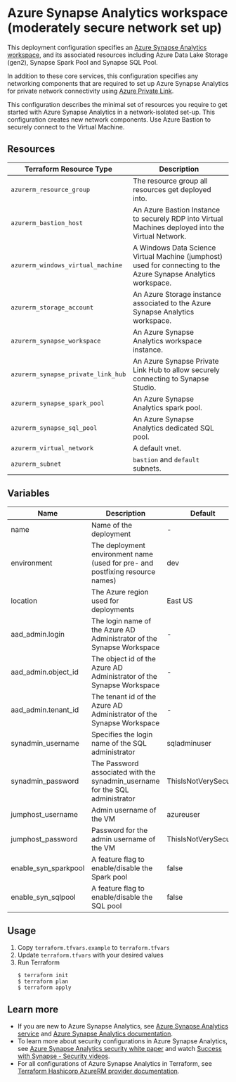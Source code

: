 # Azure Synapse Analytics workspace (moderately secure network set up)

This deployment configuration specifies an [Azure Synapse Analytics workspace](https://learn.microsoft.com/en-us/azure/synapse-analytics/get-started-create-workspace), 
and its associated resources including Azure Data Lake Storage (gen2), Synapse Spark Pool and Synapse SQL Pool.

In addition to these core services, this configuration specifies any networking components that are required to set up Azure Synapse Analytics
for private network connectivity using [Azure Private Link](https://docs.microsoft.com/en-us/azure/private-link/). 

This configuration describes the minimal set of resources you require to get started with Azure Synapse Analytics in a network-isolated set-up. This configuration creates new network components. Use Azure Bastion to securely connect to the Virtual Machine. 

## Resources

| Terraform Resource Type | Description |
| - | - |
| `azurerm_resource_group` | The resource group all resources get deployed into. |
| `azurerm_bastion_host` | An Azure Bastion Instance to securely RDP into Virtual Machines deployed into the Virtual Network. |
| `azurerm_windows_virtual_machine` | A Windows Data Science Virtual Machine (jumphost) used for connecting to the Azure Synapse Analytics workspace. |
| `azurerm_storage_account` | An Azure Storage instance associated to the Azure Synapse Analytics workspace. |
| `azurerm_synapse_workspace` | An Azure Synapse Analytics workspace instance. |
| `azurerm_synapse_private_link_hub` | An Azure Synapse Private Link Hub to allow securely connecting to Synapse Studio. |
| `azurerm_synapse_spark_pool` | An Azure Synapse Analytics spark pool. |
| `azurerm_synapse_sql_pool` | An Azure Synapse Analytics dedicated SQL pool. |
| `azurerm_virtual_network` | A default vnet. |
| `azurerm_subnet` | `bastion` and `default` subnets. |

## Variables

| Name | Description | Default |
|-|-|-|
| name | Name of the deployment | - |
| environment | The deployment environment name (used for pre- and postfixing resource names) | dev  |
| location | The Azure region used for deployments | East US |
| aad_admin.login | The login name of the Azure AD Administrator of the Synapse Workspace | - |
| aad_admin.object_id| The object id of the Azure AD Administrator of the Synapse Workspace | - |
| aad_admin.tenant_id| The tenant id of the Azure AD Administrator of the Synapse Workspace | - |
| synadmin_username| Specifies the login name of the SQL administrator | sqladminuser |
| synadmin_password| The Password associated with the synadmin_username for the SQL administrator | ThisIsNotVerySecure! |
| jumphost_username| Admin username of the VM | azureuser |
| jumphost_password| Password for the admin username of the VM | ThisIsNotVerySecure! |
| enable_syn_sparkpool| A feature flag to enable/disable the Spark pool | false |
| enable_syn_sqlpool| A feature flag to enable/disable the SQL pool | false |

## Usage

1. Copy `terraform.tfvars.example` to `terraform.tfvars`
2. Update `terraform.tfvars` with your desired values
3. Run Terraform
    ```console
    $ terraform init
    $ terraform plan
    $ terraform apply
    ```

## Learn more

- If you are new to Azure Synapse Analytics, see [Azure Synapse Analytics service](https://azure.microsoft.com/services/synapse-analytics/) and [Azure Synapse Analytics documentation](https://learn.microsoft.com/azure/synapse-analytics/guidance/success-by-design-introduction).
- To learn more about security configurations in Azure Synapse Analytics, see [Azure Synapse Analytics security white paper](https://learn.microsoft.com/azure/synapse-analytics/guidance/security-white-paper-introduction) and watch [Success with Synapse - Security videos](https://www.youtube.com/playlist?list=PLzUAjXZBFU9OWYjSI5TdlpMV0ltAjLaNw).
- For all configurations of Azure Synapse Analytics in Terraform, see [Terraform Hashicorp AzureRM provider documentation](https://registry.terraform.io/providers/hashicorp/azurerm/latest/docs/resources/synapse_workspace).